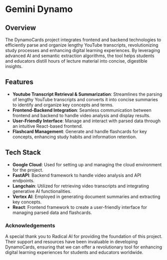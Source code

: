 # Gemini Dynamo

## Overview
The DynamoCards project integrates frontend and backend technologies to efficiently parse and organize lengthy YouTube transcripts, revolutionizing study processes and enhancing digital learning experiences. By leveraging advanced AI and semantic extraction algorithms, the tool helps students and educators distill hours of lecture material into concise, digestible insights.

## Features
- **Youtube Transcript Retrieval & Summarization**: Streamlines the parsing of lengthy YouTube transcripts and converts it into concise summaries to identify and organize key concepts and terms.
- **Frontend-Backend Integration**: Seamless communication between frontend and backend to handle video analysis and display results.
- **User-Friendly Interface**: Manage and interact with parsed data through an intuitive React-based frontend.
- **Flashcard Management**: Generate and handle flashcards for key concepts, enhancing study habits and information retention.

## Tech Stack
- **Google Cloud**: Used for setting up and managing the cloud environment for the project.
- **FastAPI**: Backend framework to handle video analysis and API endpoints.
- **Langchain**: Utilized for retrieving video transcripts and integrating generative AI functionalities.
- **Vertex AI**: Employed in generating document summaries and extracting key concepts.
- **React**: Frontend framework to create a user-friendly interface for managing parsed data and flashcards.

### Acknowledgements
A special thank you to Radical AI for providing the foundation of this project. Their support and resources have been invaluable in developing DynamoCards, ensuring that we can offer a revolutionary tool for enhancing digital learning experiences for students and educators worldwide.
